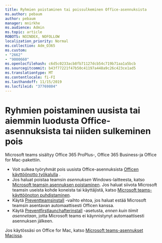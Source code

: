 ```yaml
---
title: Ryhmien poistaminen tai poissulkeminen Office-asennuksista
ms.author: pebaum
author: pebaum
manager: mnirkhe
ms.audience: Admin
ms.topic: article
ROBOTS: NOINDEX, NOFOLLOW
localization_priority: Normal
ms.collection: Adm_O365
ms.custom:
- "2662"
- "9000660"
ms.openlocfilehash: c6d5c0233acb8fb71127dcb54c719b71aa1a5bcb
ms.sourcegitcommit: b43f77221f47b50c41197a448a9c26c423ce1ad5
ms.translationtype: MT
ms.contentlocale: fi-FI
ms.lasthandoff: 11/15/2019
ms.locfileid: "37769804"
---
```

# <a name="uninstall-or-exclude-teams-from-new-or-existing-office-installations"></a>Ryhmien poistaminen uusista tai aiemmin luodusta Office-asennuksista tai niiden sulkeminen pois

Microsoft teams sisältyy Office 365 ProPlus-, Office 365 Business-ja Office for Mac-pakettiin.

- Voit sulkea työryhmät pois uusista Office-asennuksista [Officen käyttöönotto työkalulla](https://docs.microsoft.com/deployoffice/teams-install#how-to-exclude-microsoft-teams-from-new-installations-of-office-365-proplus) .
- Jos haluat poistaa teamsin *asennuksen* Windows-laitteesta, katso [Microsoft teamsin asennuksen poistaminen](https://support.office.com/article/3b159754-3c26-4952-abe7-57d27f5f4c81). Jos haluat siivota Microsoft teamsin useista kohde koneista tai käyttäjistä, katso [Microsoft teams-käyttöönoton puhdistaminen](https://docs.microsoft.com/microsoftteams/scripts/powershell-script-teams-deployment-clean-up).
- Käytä [Preventteamsinstall](https://docs.microsoft.com/deployoffice/teams-install#use-group-policy-to-control-the-installation-of-microsoft-teams
) -vaihto ehtoa, jos haluat estää Microsoft teamsin asentavan automaattisesti Officen kanssa.
- Käytä [Preventfirstlaunchafterinstall](https://docs.microsoft.com/deployoffice/teams-install#use-group-policy-to-prevent-microsoft-teams-from-starting-automatically-after-installation) -asetusta, *ennen kuin tiimit asennetaan*, jotta Microsoft teams ei käynnistynyt automaattisesti asennuksen jälkeen.

Jos käytössäsi on Office for Mac, katso [Microsoft teams-asennukset Macissa](https://docs.microsoft.com/deployoffice/teams-install#microsoft-teams-installations-on-a-mac).
